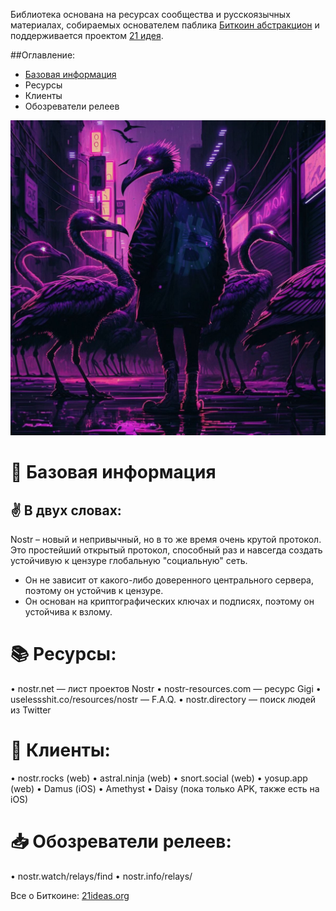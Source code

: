 Библиотека основана на ресурсах сообщества и русскоязычных материалах, собираемых основателем паблика [Биткоин абстракцион](https://t.me/bitraction) и поддерживается проектом [21 идея](https://www.21ideas.org/).

##Оглавление:
- [Базовая информация](https://nostr.21ideas.org#-%D0%B1%D0%B0%D0%B7%D0%BE%D0%B2%D0%B0%D1%8F-%D0%B8%D0%BD%D1%84%D0%BE%D1%80%D0%BC%D0%B0%D1%86%D0%B8%D1%8F)
- Ресурсы
- Клиенты
- Обозреватели релеев

![Nostriches everywhere](https://raw.githubusercontent.com/bitcoin21ideas/nostr/main/images/photo_2023-02-02%2011.14.55.jpeg)

# 💊 Базовая информация
## ✌️ В двух словах:
Nostr – новый и непривычный, но в то же время очень крутой протокол. Это простейший открытый протокол, способный раз и навсегда создать устойчивую к цензуре глобальную "социальную" сеть.
* Он не зависит от какого-либо доверенного центрального сервера, поэтому он устойчив к цензуре.
* Он основан на криптографических ключах и подписях, поэтому он устойчива к взлому.
# 📚 Ресурсы:
• nostr.net — лист проектов Nostr
• nostr-resources.com — ресурс Gigi
• uselessshit.co/resources/nostr — F.A.Q.
• nostr.directory — поиск людей из Twitter
# 📱 Клиенты:
• nostr.rocks (web)
• astral.ninja (web)
• snort.social (web)
• yosup.app (web)
• Damus (iOS)
• Amethyst
• Daisy (пока только APK, также есть на iOS)
# 📥 Обозреватели релеев:
• nostr.watch/relays/find
• nostr.info/relays/

Все о Биткоине: [21ideas.org](https://www.21ideas.org/)
